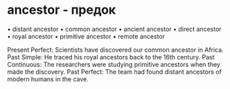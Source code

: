 # ancestor - предок
• distant ancestor
• common ancestor
• ancient ancestor
• direct ancestor
• royal ancestor
• primitive ancestor
• remote ancestor

Present Perfect: Scientists have discovered our common ancestor in Africa.
Past Simple: He traced his royal ancestors back to the 16th century.
Past Continuous: The researchers were studying primitive ancestors when they made the discovery.
Past Perfect: The team had found distant ancestors of modern humans in the cave.